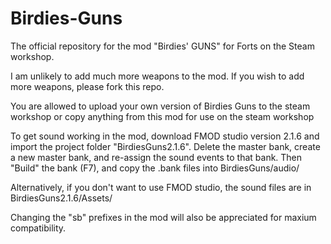 # Birdies-Guns
 The official repository for the mod "Birdies' GUNS" for Forts on the Steam workshop.
 
I am unlikely to add much more weapons to the mod. If you wish to add more weapons, please fork this repo.
 
You are allowed to upload your own version of Birdies Guns to the steam workshop or copy anything from this mod for use on the steam workshop
 
 To get sound working in the mod, download FMOD studio version 2.1.6 and import the project folder "BirdiesGuns2.1.6".
 Delete the master bank, create a new master bank, and re-assign the sound events to that bank.
 Then "Build" the bank (F7), and copy the .bank files into BirdiesGuns/audio/
 
 Alternatively, if you don't want to use FMOD studio, the sound files are in BirdiesGuns2.1.6/Assets/
 
Changing the "sb" prefixes in the mod will also be appreciated for maxium compatibility.
